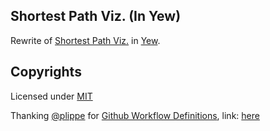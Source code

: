 ## Shortest Path Viz. (In Yew)

Rewrite of [Shortest Path Viz.](https://github.com/Sinha-Ujjawal/shortest-path-viz) in [Yew](https://yew.rs/).

## Copyrights

Licensed under [MIT](./LICENSE)

Thanking [@plippe](https://github.com/plippe) for [Github Workflow Definitions](.github/workflows/), link: [here](https://plippe.github.io/blog/2021/07/12/rust-wasm-github.html)
